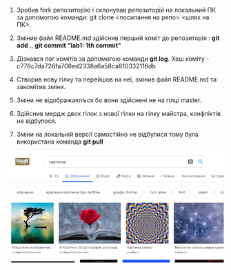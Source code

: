 1. Зробив fork репозиторію і склонував репозиторій на локальний ПК за допомогою команди: git clone <посилання на репо> <шлях на ПК>.

2. Змінив файл README.md здійснив перший коміт до репозиторія : **git add .**, **git commit "lab1: 1th commit"**

3. Дізнався лог комітів за допомогою команди **git log**. Хеш коміту -  c776c7da726fa708ed2338a6a58ca810332116db

4. Cтворив нову гілку та перейшов на неї, змінив файл README.md та закомітив зміни.

5. Зміни не відображаються бо вони здійснені не на гілці master.

6. Здійснив мердж двох гілок з нової гілки на гілку майстра, конфліктів не відбулося.

7. Зміни на локальній версії самостійно не відбулися тому була використана команда **git pull**

![alt-text](Screenshot_1.png)
